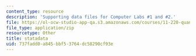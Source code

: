 ```yaml
---
content_type: resource
description: 'Supporting data files for Computer Labs #1 and #2.'
file: https://ol-ocw-studio-app-qa.s3.amazonaws.com/courses/11-220-quantitative-reasoning-statistical-methods-for-planners-i-spring-2009/737fadd0a845bbf53764dc58290cf93e_statadata.zip
file_type: application/zip
resourcetype: Other
title: statadata
uid: 737fadd0-a845-bbf5-3764-dc58290cf93e
---
```

